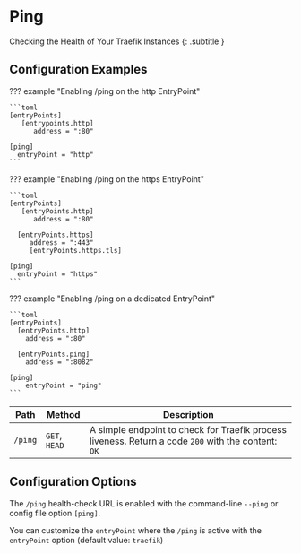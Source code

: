 # Ping

Checking the Health of Your Traefik Instances
{: .subtitle }

## Configuration Examples

??? example "Enabling /ping on the http EntryPoint"

    ```toml
    [entryPoints]
       [entrypoints.http]
          address = ":80"
    
    [ping]
      entryPoint = "http"
    ```

??? example "Enabling /ping on the https EntryPoint"

    ```toml
    [entryPoints]
       [entryPoints.http]
          address = ":80"

      [entryPoints.https]
         address = ":443"
         [entryPoints.https.tls]   
    
    [ping]
      entryPoint = "https"
    ```

??? example "Enabling /ping on a dedicated EntryPoint"
    
    ```toml    
    [entryPoints]
      [entryPoints.http]
        address = ":80"
      
      [entryPoints.ping]
        address = ":8082"
    
    [ping]
        entryPoint = "ping"
    ```

| Path    | Method        | Description                                                                                        |
|---------|---------------|----------------------------------------------------------------------------------------------------|
| `/ping` | `GET`, `HEAD` | A simple endpoint to check for Traefik process liveness. Return a code `200` with the content: `OK` |

## Configuration Options

The `/ping` health-check URL is enabled with the command-line `--ping` or config file option `[ping]`.

You can customize the `entryPoint` where the `/ping` is active with the `entryPoint` option (default value: `traefik`)